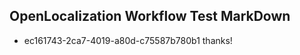 ## OpenLocalization Workflow Test MarkDown
* ec161743-2ca7-4019-a80d-c75587b780b1 thanks!

<!--HONumber=Aug16_HO4-->



